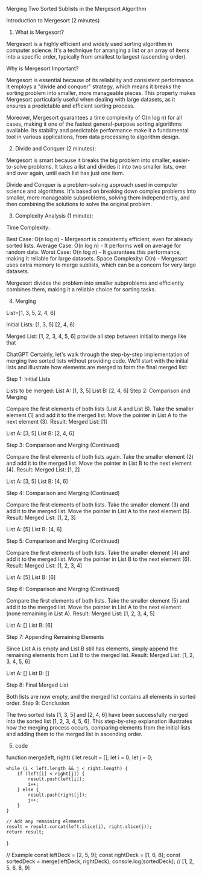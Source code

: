 Merging Two Sorted Sublists in the Mergesort Algorithm

Introduction to Mergesort (2 minutes)

1. What is Mergesort?

Mergesort is a highly efficient and widely used sorting algorithm in computer science. It's a technique for arranging a list or an array of items into a specific order, typically from smallest to largest (ascending order).

Why is Mergesort Important?

Mergesort is essential because of its reliability and consistent performance. It employs a "divide and conquer" strategy, which means it breaks the sorting problem into smaller, more manageable pieces. This property makes Mergesort particularly useful when dealing with large datasets, as it ensures a predictable and efficient sorting process.

Moreover, Mergesort guarantees a time complexity of O(n log n) for all cases, making it one of the fastest general-purpose sorting algorithms available. Its stability and predictable performance make it a fundamental tool in various applications, from data processing to algorithm design.

2. Divide and Conquer (2 minutes):

Mergesort is smart because it breaks the big problem into smaller, easier-to-solve problems.
It takes a list and divides it into two smaller lists, over and over again, until each list has just one item.

Divide and Conquer is a problem-solving approach used in computer science and algorithms. It's based on breaking down complex problems into smaller, more manageable subproblems, solving them independently, and then combining the solutions to solve the original problem.

3. Complexity Analysis (1 minute):

Time Complexity:

Best Case: O(n log n) - Mergesort is consistently efficient, even for already sorted lists.
Average Case: O(n log n) - It performs well on average for random data.
Worst Case: O(n log n) - It guarantees this performance, making it reliable for large datasets.
Space Complexity: O(n) - Mergesort uses extra memory to merge sublists, which can be a concern for very large datasets.

Mergesort divides the problem into smaller subproblems and efficiently combines them, making it a reliable choice for sorting tasks.

4. Merging

List=[1, 3, 5, 2, 4, 6]

Initial Lists:
[1, 3, 5]    [2, 4, 6]

Merged List:
[1, 2, 3, 4, 5, 6]
provide all step between initial to merge like that

ChatGPT
Certainly, let's walk through the step-by-step implementation of merging two sorted lists without providing code. We'll start with the initial lists and illustrate how elements are merged to form the final merged list:

Step 1: Initial Lists

Lists to be merged:
List A: [1, 3, 5]
List B: [2, 4, 6]
Step 2: Comparison and Merging

Compare the first elements of both lists (List A and List B).
Take the smaller element (1) and add it to the merged list.
Move the pointer in List A to the next element (3).
Result: Merged List: [1]

List A: [3, 5]
List B: [2, 4, 6]

Step 3: Comparison and Merging (Continued)

Compare the first elements of both lists again.
Take the smaller element (2) and add it to the merged list.
Move the pointer in List B to the next element (4).
Result: Merged List: [1, 2]

List A: [3, 5]
List B: [4, 6]

Step 4: Comparison and Merging (Continued)

Compare the first elements of both lists.
Take the smaller element (3) and add it to the merged list.
Move the pointer in List A to the next element (5).
Result: Merged List: [1, 2, 3]

List A: [5]
List B: [4, 6]

Step 5: Comparison and Merging (Continued)

Compare the first elements of both lists.
Take the smaller element (4) and add it to the merged list.
Move the pointer in List B to the next element (6).
Result: Merged List: [1, 2, 3, 4]

List A: [5]
List B: [6]

Step 6: Comparison and Merging (Continued)

Compare the first elements of both lists.
Take the smaller element (5) and add it to the merged list.
Move the pointer in List A to the next element (none remaining in List A).
Result: Merged List: [1, 2, 3, 4, 5]

List A: []
List B: [6]

Step 7: Appending Remaining Elements

Since List A is empty and List B still has elements, simply append the remaining elements from List B to the merged list.
Result: Merged List: [1, 2, 3, 4, 5, 6]

List A: []
List B: []

Step 8: Final Merged List

Both lists are now empty, and the merged list contains all elements in sorted order.
Step 9: Conclusion

The two sorted lists [1, 3, 5] and [2, 4, 6] have been successfully merged into the sorted list [1, 2, 3, 4, 5, 6].
This step-by-step explanation illustrates how the merging process occurs, comparing elements from the initial lists and adding them to the merged list in ascending order.


5. code 

function merge(left, right) {
    let result = [];
    let i = 0;
    let j = 0;

    while (i < left.length && j < right.length) {
        if (left[i] < right[j]) {
            result.push(left[i]);
            i++;
        } else {
            result.push(right[j]);
            j++;
        }
    }

    // Add any remaining elements
    result = result.concat(left.slice(i), right.slice(j));
    return result;
}

// Example
const leftDeck = [2, 5, 9];
const rightDeck = [1, 6, 8];
const sortedDeck = merge(leftDeck, rightDeck);
console.log(sortedDeck); // [1, 2, 5, 6, 8, 9]
